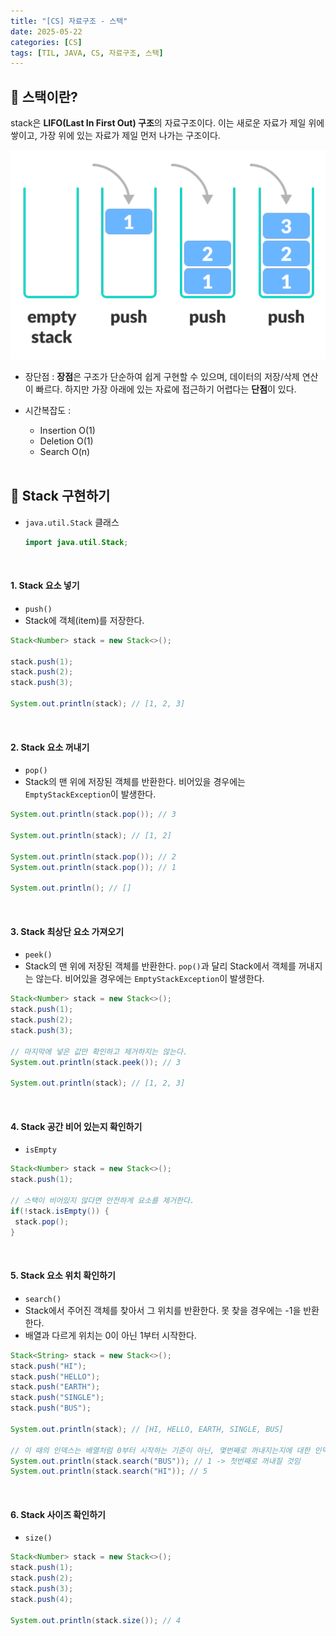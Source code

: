 ```yaml
---
title: "[CS] 자료구조 - 스택"
date: 2025-05-22
categories: [CS]
tags: [TIL, JAVA, CS, 자료구조, 스택]
---
```


## 📍 스택이란?

stack은 **LIFO(Last In First Out) 구조**의 자료구조이다. 이는 새로운 자료가 제일 위에 쌓이고, 가장 위에 있는 자료가 제일 먼저 나가는 구조이다.

![stack](/assets/img/til/cs/stack.png)

- 장단점 : **장점**은 구조가 단순하여 쉽게 구현할 수 있으며, 데이터의 저장/삭제 연산이 빠르다. 하지만 가장 아래에 있는 자료에 접근하기 어렵다는 **단점**이 있다.

- 시간복잡도 :
    - Insertion O(1)
    - Deletion O(1)
    - Search O(n)
<br /><br />

## 📍 Stack 구현하기

- `java.util.Stack` 클래스

  ```java
  import java.util.Stack;
  ```
<br />

#### 1. **Stack 요소 넣기**
   - `push()`
   - Stack에 객체(item)를 저장한다.

   ```java
   Stack<Number> stack = new Stack<>();

   stack.push(1);
   stack.push(2);
   stack.push(3);

   System.out.println(stack); // [1, 2, 3]
   ```
<br />

#### 2. **Stack 요소 꺼내기**
   - `pop()`
   - Stack의 맨 위에 저장된 객체를 반환한다. 비어있을 경우에는 `EmptyStackException`이 발생한다.

   ```java
   System.out.println(stack.pop()); // 3

   System.out.println(stack); // [1, 2]

   System.out.println(stack.pop()); // 2
   System.out.println(stack.pop()); // 1

   System.out.println(); // []
   ```
<br />

#### 3. **Stack 최상단 요소 가져오기**
   - `peek()`
   - Stack의 맨 위에 저장된 객체를 반환한다. `pop()`과 달리 Stack에서 객체를 꺼내지는 않는다. 비어있을 경우에는 `EmptyStackException`이 발생한다.

   ```java
   Stack<Number> stack = new Stack<>();
   stack.push(1);
   stack.push(2);
   stack.push(3);

   // 마지막에 넣은 값만 확인하고 제거하지는 않는다.
   System.out.println(stack.peek()); // 3

   System.out.println(stack); // [1, 2, 3]
   ```
<br />

#### 4. **Stack 공간 비어 있는지 확인하기**
   - `isEmpty`

   ```java
   Stack<Number> stack = new Stack<>();
   stack.push(1);

   // 스택이 비어있지 않다면 안전하게 요소를 제거한다.
   if(!stack.isEmpty()) {
   	stack.pop();
   }
   ```
<br />

#### 5. **Stack 요소 위치 확인하기**

   - `search()`
   - Stack에서 주어진 객체를 찾아서 그 위치를 반환한다. 못 찾을 경우에는 -1을 반환한다.
   - 배열과 다르게 위치는 0이 아닌 1부터 시작한다.

   ```java
   Stack<String> stack = new Stack<>();
   stack.push("HI");
   stack.push("HELLO");
   stack.push("EARTH");
   stack.push("SINGLE");
   stack.push("BUS");

   System.out.println(stack); // [HI, HELLO, EARTH, SINGLE, BUS]

   // 이 때의 인덱스는 배열처럼 0부터 시작하는 기준이 아닌, 몇번째로 꺼내지는지에 대한 인덱스 표시이다.
   System.out.println(stack.search("BUS")); // 1 -> 첫번째로 꺼내질 것임
   System.out.println(stack.search("HI")); // 5
   ```
<br />

#### 6. **Stack 사이즈 확인하기**
   - `size()`

   ```java
   Stack<Number> stack = new Stack<>();
   stack.push(1);
   stack.push(2);
   stack.push(3);
   stack.push(4);

   System.out.println(stack.size()); // 4
   ```